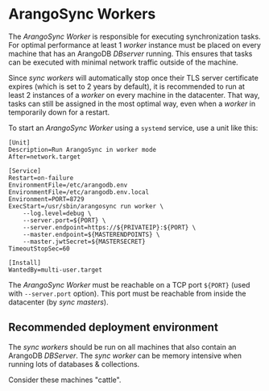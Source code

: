 # ArangoSync Workers

The _ArangoSync Worker_ is responsible for executing synchronization tasks.
<br/> For optimal performance at least 1 _worker_ instance must be placed on 
every machine that has an ArangoDB _DBserver_ running. This ensures that tasks 
can be executed with minimal network traffic outside of the machine.

Since _sync workers_ will automatically stop once their TLS server certificate expires 
(which is set to 2 years by default), it is recommended to run at least 2 instances
of a _worker_ on every machine in the datacenter. That way, tasks can still be 
assigned in the most optimal way, even when a _worker_ in temporarily down for a
restart.

To start an _ArangoSync Worker_ using a `systemd` service, use a unit like this:

```
[Unit]
Description=Run ArangoSync in worker mode 
After=network.target

[Service]
Restart=on-failure
EnvironmentFile=/etc/arangodb.env 
EnvironmentFile=/etc/arangodb.env.local
Environment=PORT=8729
ExecStart=/usr/sbin/arangosync run worker \
    --log.level=debug \
    --server.port=${PORT} \
    --server.endpoint=https://${PRIVATEIP}:${PORT} \
    --master.endpoint=${MASTERENDPOINTS} \
    --master.jwtSecret=${MASTERSECRET}
TimeoutStopSec=60

[Install]
WantedBy=multi-user.target
```

The _ArangoSync Worker_ must be reachable on a TCP port `${PORT}` (used with `--server.port`
option). This port must be reachable from inside the datacenter (by _sync masters_).

## Recommended deployment environment

The _sync workers_ should be run on all machines that also contain an ArangoDB _DBServer_.
The _sync worker_ can be memory intensive when running lots of databases & collections.

Consider these machines "cattle".